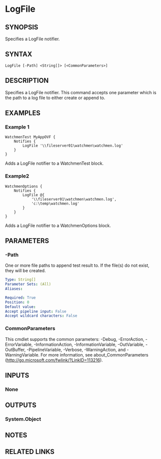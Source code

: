 ﻿---
external help file: Watchmen-help.xml
online version: 
schema: 2.0.0
---

# LogFile
## SYNOPSIS
Specifies a LogFile notifier.
## SYNTAX

```
LogFile [-Path] <String[]> [<CommonParameters>]
```

## DESCRIPTION
Specifies a LogFile notifier. This command accepts one parameter which is the path to a log file to either create or append to.
## EXAMPLES

### Example 1
```
WatchmenTest MyAppOVF {
    Notifies {
        LogFile '\\fileserver01\watchmen\watchmen.log'
    }
}
```

Adds a LogFile notifier to a WatchmenTest block.

### Example2
```
WatchmenOptions {
    Notifies {
        LogFile @{
            '\\fileserver01\watchmen\watchmen.log',
            'c:\temp\watchmen.log'
        }
    }
}
```

Adds a LogFile notifier to a WatchmenOptions block.

## PARAMETERS

### -Path
One or more file paths to append test result to. If the file(s) do not exist, they will be created.

```yaml
Type: String[]
Parameter Sets: (All)
Aliases: 

Required: True
Position: 0
Default value: 
Accept pipeline input: False
Accept wildcard characters: False
```

### CommonParameters
This cmdlet supports the common parameters: -Debug, -ErrorAction, -ErrorVariable, -InformationAction, -InformationVariable, -OutVariable, -OutBuffer, -PipelineVariable, -Verbose, -WarningAction, and -WarningVariable. For more information, see about_CommonParameters (http://go.microsoft.com/fwlink/?LinkID=113216).
## INPUTS

### None

## OUTPUTS

### System.Object

## NOTES

## RELATED LINKS

